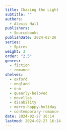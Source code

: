 ```yaml
---
title: Chasing the Light
subtitle: ""
authors:
  - Alexis Hall
publishers:
  - Sourcebooks
publishDate: 2024-02-20
series:
  - Spires
weight: 3
order: "2.5"
genres:
  - fiction
  - romance
shelves:
  - oxford
  - england
  - m-m
  - queerly-beloved
  - novellas
  - disability
  - merry-happy-holiday
  - contemporary-romance
date: 2024-02-27 16:14
lastmod: 2024-02-27 16:14
---
```

